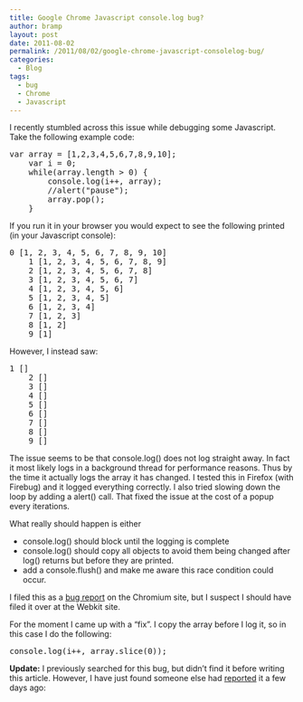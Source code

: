 ```yaml
---
title: Google Chrome Javascript console.log bug?
author: bramp
layout: post
date: 2011-08-02
permalink: /2011/08/02/google-chrome-javascript-consolelog-bug/
categories:
  - Blog
tags:
  - bug
  - Chrome
  - Javascript
---
```

I recently stumbled across this issue while debugging some Javascript. Take the following example code:

<pre>var array = [1,2,3,4,5,6,7,8,9,10];
	var i = 0;
	while(array.length > 0) {
		console.log(i++, array);
		//alert("pause");
		array.pop();
	}
</pre>

If you run it in your browser you would expect to see the following printed (in your Javascript console):

<pre>0 [1, 2, 3, 4, 5, 6, 7, 8, 9, 10]
	1 [1, 2, 3, 4, 5, 6, 7, 8, 9]
	2 [1, 2, 3, 4, 5, 6, 7, 8]
	3 [1, 2, 3, 4, 5, 6, 7]
	4 [1, 2, 3, 4, 5, 6]
	5 [1, 2, 3, 4, 5]
	6 [1, 2, 3, 4]
	7 [1, 2, 3]
	8 [1, 2]
	9 [1]
</pre>

However, I instead saw:

<pre>1 []
	2 []
	3 []
	4 []
	5 []
	6 []
	7 []
	8 []
	9 []
</pre>

The issue seems to be that console.log() does not log straight away. In fact it most likely logs in a background thread for performance reasons. Thus by the time it actually logs the array it has changed. I tested this in Firefox (with Firebug) and it logged everything correctly. I also tried slowing down the loop by adding a alert() call. That fixed the issue at the cost of a popup every iterations.

What really should happen is either

  * console.log() should block until the logging is complete
  * console.log() should copy all objects to avoid them being changed after log() returns but before they are printed.
  * add a console.flush() and make me aware this race condition could occur.

I filed this as a [bug report][1] on the Chromium site, but I suspect I should have filed it over at the Webkit site.

For the moment I came up with a &#8220;fix&#8221;. I copy the array before I log it, so in this case I do the following:

<pre>console.log(i++, array.slice(0));
</pre>

**Update:** I previously searched for this bug, but didn&#8217;t find it before writing this article. However, I have just found someone else had [reported][2] it a few days ago:

 [1]: http://code.google.com/p/chromium/issues/detail?id=91303
 [2]: http://code.google.com/p/chromium/issues/detail?id=50316
